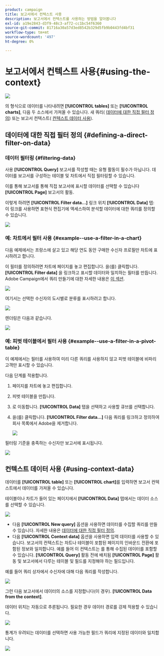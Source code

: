 ```yaml
---
product: campaign
title: 보고서에서 컨텍스트 사용
description: 보고서에서 컨텍스트를 사용하는 방법을 알아봅니다
exl-id: a19e2843-d3f9-48c3-af72-cc1bc54f6360
source-git-commit: 81716a30a57d3ed8542b329d5fb9b0443fd4bf31
workflow-type: tm+mt
source-wordcount: '497'
ht-degree: 0%

---
```


# 보고서에서 컨텍스트 사용{#using-the-context}

![](../../assets/common.svg)

의 형식으로 데이터를 나타내려면 **[!UICONTROL tables]** 또는 **[!UICONTROL charts]**, 다음 두 소스에서 가져올 수 있습니다. 새 쿼리( [데이터에 대한 직접 필터 정의](#defining-a-direct-filter-on-data)) 또는 보고서 컨텍스트( [컨텍스트 데이터 사용](#using-context-data)).

## 데이터에 대한 직접 필터 정의 {#defining-a-direct-filter-on-data}

### 데이터 필터링 {#filtering-data}

사용 **[!UICONTROL Query]** 보고서를 작성할 때는 유형 활동이 필수가 아닙니다. 데이터를 보고서를 구성하는 테이블 및 차트에서 직접 필터링할 수 있습니다.

이를 통해 보고서를 통해 직접 보고서에 표시할 데이터를 선택할 수 있습니다 **[!UICONTROL Page]** 보고서의 활동.

이렇게 하려면 **[!UICONTROL Filter data...]** 링크 위치 **[!UICONTROL Data]** 탭: 이 링크를 사용하면 표현식 편집기에 액세스하여 분석할 데이터에 대한 쿼리를 정의할 수 있습니다.

![](assets/reporting_filter_data_from_page.png)

### 예: 차트에서 필터 사용 {#example--use-a-filter-in-a-chart}

다음 예제에서는 프랑스에 살고 있고 해당 연도 동안 구매한 수신자 프로필만 차트에 표시하려고 합니다.

이 필터를 정의하려면 차트에 페이지를 놓고 편집합니다. 을(를) 클릭합니다. **[!UICONTROL Filter data]** 을 링크하고 표시할 데이터와 일치하는 필터를 만듭니다. Adobe Campaign에서 쿼리 만들기에 대한 자세한 내용은 [이 섹션](../../platform/using/about-queries-in-campaign.md).

![](assets/s_ncs_advuser_report_wizard_029.png)

여기서는 선택한 수신자의 도시별로 분류를 표시하려고 합니다.

![](assets/reporting_graph_with_2vars.png)

렌더링은 다음과 같습니다.

![](assets/reporting_graph_with_2vars_preview.png)

### 예: 피벗 테이블에서 필터 사용 {#example--use-a-filter-in-a-pivot-table}

이 예제에서는 필터를 사용하여 미리 다른 쿼리를 사용하지 않고 피벗 테이블에 비파리 고객만 표시할 수 있습니다.

다음 단계를 적용합니다.

1. 페이지를 차트에 놓고 편집합니다.
1. 피벗 테이블을 만듭니다.
1. 로 이동합니다. **[!UICONTROL Data]** 탭을 선택하고 사용할 큐브를 선택합니다.
1. 을(를) 클릭합니다. **[!UICONTROL Filter data...]** 다음 쿼리를 링크하고 정의하여 회사 목록에서 Adobe을 제거합니다.

   ![](assets/s_ncs_advuser_report_display_03.png)

필터링 기준을 충족하는 수신자만 보고서에 표시됩니다.

![](assets/s_ncs_advuser_report_display_04.png)

## 컨텍스트 데이터 사용 {#using-context-data}

데이터를 **[!UICONTROL table]** 또는 **[!UICONTROL chart]**&#x200B;를 입력하면 보고서 컨텍스트에서 데이터를 가져올 수 있습니다.

테이블이나 차트가 들어 있는 페이지에서 **[!UICONTROL Data]** 탭에서는 데이터 소스를 선택할 수 있습니다.

![](assets/s_ncs_advuser_report_datasource_3.png)

* 다음 **[!UICONTROL New query]** 옵션을 사용하면 데이터를 수집할 쿼리를 만들 수 있습니다. 자세한 내용은 [데이터에 대한 직접 필터 정의](#defining-a-direct-filter-on-data).
* 다음 **[!UICONTROL Context data]** 옵션을 사용하면 입력 데이터를 사용할 수 있습니다. 보고서의 컨텍스트는 차트나 테이블이 포함된 페이지의 인바운드 전환에 포함된 정보와 일치합니다. 예를 들어 이 컨텍스트는 를 통해 수집된 데이터를 포함할 수 있습니다. **[!UICONTROL Query]** 활동 전에 배치됨 **[!UICONTROL Page]** 활동 및 보고서에서 다루는 테이블 및 필드를 지정해야 하는 필드입니다.

예를 들어 쿼리 상자에서 수신자에 대해 다음 쿼리를 작성합니다.

![](assets/s_ncs_advuser_report_datasource_2.png)

그런 다음 보고서에서 데이터의 소스를 지정합니다(이 경우). **[!UICONTROL Data from the context]**.

데이터 위치는 자동으로 추론됩니다. 필요한 경우 데이터 경로를 강제 적용할 수 있습니다.

![](assets/s_ncs_advuser_report_datasource_4.png)

통계가 우려되는 데이터를 선택하면 사용 가능한 필드가 쿼리에 지정된 데이터와 일치합니다.

![](assets/s_ncs_advuser_report_datasource_1.png)
